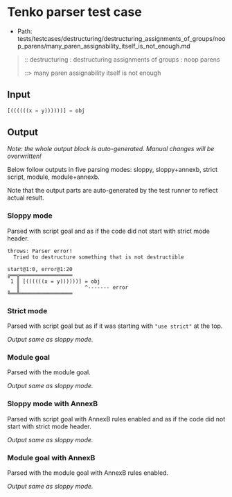 # Tenko parser test case

- Path: tests/testcases/destructuring/destructuring_assignments_of_groups/noop_parens/many_paren_assignability_itself_is_not_enough.md

> :: destructuring : destructuring assignments of groups : noop parens
>
> ::> many paren assignability itself is not enough

## Input

`````js
[((((((x = y))))))] = obj
`````

## Output

_Note: the whole output block is auto-generated. Manual changes will be overwritten!_

Below follow outputs in five parsing modes: sloppy, sloppy+annexb, strict script, module, module+annexb.

Note that the output parts are auto-generated by the test runner to reflect actual result.

### Sloppy mode

Parsed with script goal and as if the code did not start with strict mode header.

`````
throws: Parser error!
  Tried to destructure something that is not destructible

start@1:0, error@1:20
╔══╦═════════════════
 1 ║ [((((((x = y))))))] = obj
   ║                     ^------- error
╚══╩═════════════════

`````

### Strict mode

Parsed with script goal but as if it was starting with `"use strict"` at the top.

_Output same as sloppy mode._

### Module goal

Parsed with the module goal.

_Output same as sloppy mode._

### Sloppy mode with AnnexB

Parsed with script goal with AnnexB rules enabled and as if the code did not start with strict mode header.

_Output same as sloppy mode._

### Module goal with AnnexB

Parsed with the module goal with AnnexB rules enabled.

_Output same as sloppy mode._
